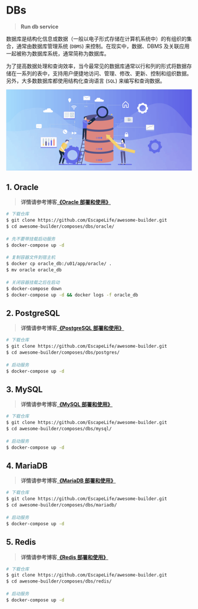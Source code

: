 # DBs

> **Run db service**

数据库是结构化信息或数据（一般以电子形式存储在计算机系统中）的有组织的集合，通常由数据库管理系统 (`DBMS`) 来控制。在现实中，数据、DBMS 及关联应用一起被称为数据库系统，通常简称为数据库。

为了提高数据处理和查询效率，当今最常见的数据库通常以行和列的形式将数据存储在一系列的表中，支持用户便捷地访问、管理、修改、更新、控制和组织数据。另外，大多数数据库都使用结构化查询语言 (`SQL`) 来编写和查询数据。

![dbs](../../images/composes/linux-dbs-service.png)

## 1. Oracle

> **详情请参考博客[《Oracle 部署和使用》](https://www.escapelife.site/)**

```bash
# 下载仓库
$ git clone https://github.com/EscapeLife/awesome-builder.git
$ cd awesome-builder/composes/dbs/oracle/

# 先不要带挂载启动服务
$ docker-compose up -d

# 复制容器文件到宿主机
$ docker cp oracle_db:/u01/app/oracle/ .
$ mv oracle oracle_db

# 关闭容器挂载之后在启动
$ docker-compose down
$ docker-compose up -d && docker logs -f oracle_db
```

## 2. PostgreSQL

> **详情请参考博客[《PostgreSQL 部署和使用》](https://www.escapelife.site/)**

```bash
# 下载仓库
$ git clone https://github.com/EscapeLife/awesome-builder.git
$ cd awesome-builder/composes/dbs/postgres/

# 启动服务
$ docker-compose up -d
```

## 3. MySQL

> **详情请参考博客[《MySQL 部署和使用》](https://www.escapelife.site/)**

```bash
# 下载仓库
$ git clone https://github.com/EscapeLife/awesome-builder.git
$ cd awesome-builder/composes/dbs/mysql/

# 启动服务
$ docker-compose up -d
```

## 4. MariaDB

> **详情请参考博客[《MariaDB 部署和使用》](https://www.escapelife.site/)**

```bash
# 下载仓库
$ git clone https://github.com/EscapeLife/awesome-builder.git
$ cd awesome-builder/composes/dbs/mariadb/

# 启动服务
$ docker-compose up -d
```

## 5. Redis

> **详情请参考博客[《Redis 部署和使用》](https://www.escapelife.site/)**

```bash
# 下载仓库
$ git clone https://github.com/EscapeLife/awesome-builder.git
$ cd awesome-builder/composes/dbs/redis/

# 启动服务
$ docker-compose up -d
```
